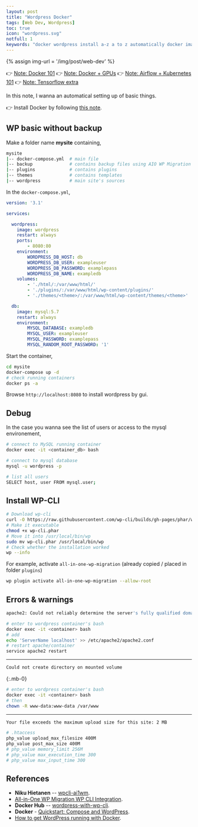 ```yaml
---
layout: post
title: "Wordpress Docker"
tags: [Web Dev, Wordpress]
toc: true
icon: "wordpress.svg"
notfull: 1
keywords: "docker wordpress install a-z a to z automatically docker image docker container wamp lamp mamp all in one wordpress migration cli wp-cli backup migration locally docker"
---
```


{% assign img-url = '/img/post/web-dev' %}

👉 [Note: Docker 101](/docker)
👉 [Note: Docker + GPUs](/docker-gpu)
👉 [Note: Airflow + Kubernetes 101](/airflow-k8s-101)
👉 [Note: Tensorflow extra](/tensorflow)

In this note, I wanna an automatical setting up of basic things.

👉 Install Docker by following [this note](/docker#installation).

## WP basic without backup

Make a folder name **mysite** containing,

``` bash
mysite
|-- docker-compose.yml  # main file
|-- backup              # contains backup files using AIO WP Migration plugins
|-- plugins             # contains plugins
|-- themes              # contains templates
|-- wordpress           # main site's sources
```

In the `docker-compose.yml`,

``` yaml
version: '3.1'

services:

  wordpress:
    image: wordpress
    restart: always
    ports:
        - 8080:80
    environment:
        WORDPRESS_DB_HOST: db
        WORDPRESS_DB_USER: exampleuser
        WORDPRESS_DB_PASSWORD: examplepass
        WORDPRESS_DB_NAME: exampledb
    volumes:
        - './html/:/var/www/html/'
        - './plugins/:/var/www/html/wp-content/plugins/'
        - './themes/<theme>/:/var/www/html/wp-content/themes/<theme>'

  db:
    image: mysql:5.7
    restart: always
    environment:
        MYSQL_DATABASE: exampledb
        MYSQL_USER: exampleuser
        MYSQL_PASSWORD: examplepass
        MYSQL_RANDOM_ROOT_PASSWORD: '1'
```

Start the container,

``` bash
cd mysite
docker-compose up -d
# check running containers
docker ps -a
```

Browse `http://localhost:8080` to install wordpress by gui.

## Debug

In the case you wanna see the list of users or access to the mysql environement,

``` bash
# connect to MySQL running container
docker exec -it <container_db> bash

# connect to mysql database
mysql -u wordpress -p

# list all users
SELECT host, user FROM mysql.user;
```

## Install WP-CLI

``` bash
# Download wp-cli
curl -O https://raw.githubusercontent.com/wp-cli/builds/gh-pages/phar/wp-cli.phar
# Make it executable
chmod +x wp-cli.phar
# Move it into /usr/local/bin/wp
sudo mv wp-cli.phar /usr/local/bin/wp
# Check whether the installation worked
wp --info
```

For example, activate `all-in-one-wp-migration` (already copied / placed in folder `plugins`)

``` bash
wp plugin activate all-in-one-wp-migration --allow-root
```

## Errors & warnings

``` bash
apache2: Could not reliably determine the server's fully qualified domain name
```

``` bash
# enter to wordpress container's bash
docker exec -it <container> bash
# add
echo 'ServerName localhost' >> /etc/apache2/apache2.conf
# restart apache/container
service apache2 restart
```

---

``` bash
Could not create directory on mounted volume
```

{:.mb-0}
``` bash
# enter to wordpress container's bash
docker exec -it <container> bash
# then
chown -R www-data:www-data /var/www
```

---

``` bash
Your file exceeds the maximum upload size for this site: 2 MB
```

``` bash
# .htaccess
php_value upload_max_filesize 400M
php_value post_max_size 400M
# php_value memory_limit 256M
# php_value max_execution_time 300
# php_value max_input_time 300
```

## References

- **Niku Hietanen** -- [wpcli-ai1wm](https://gist.github.com/Niq1982/7b02c735d55d20395c655637d0491e74).
- [All-in-One WP Migration WP CLI Integration](https://help.servmask.com/knowledgebase/cli-integration/).
- **Docker Hub** -- [wordpress-with-wp-cli](https://hub.docker.com/r/conetix/wordpress-with-wp-cli/).
- **Docker** - [Quickstart: Compose and WordPress](https://docs.docker.com/compose/wordpress/).
- [How to get WordPress running with Docker](https://dev.to/lampewebdev/how-to-get-wordpress-running-with-docker-4mg6).
